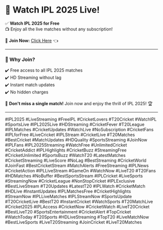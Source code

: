 # 🏏 Watch IPL 2025 Live!

✅ **Watch IPL 2025 for Free**  
📺 Enjoy all the live matches without any subscription!

🔗 **Join Now:** [Click Here](https://t.me/+xxWB98hXiToyZmQ1) 👈

---

### 🎉 Why Join?
✔️ Free access to all IPL 2025 matches  
✔️ HD Streaming without lag  
✔️ Instant match updates  
✔️ No hidden charges  

🛑 **Don't miss a single match!** Join now and enjoy the thrill of IPL 2025! 🏆

---

#IPL2025 #LiveStreaming #FreeIPL #CricketLovers #T20Cricket #WatchIPL #SportsLive #IPL2025Live #HDStreaming #CricketFever #T20League #IPLMatches #CricketUpdates #WatchLive #NoSubscription #CricketFans #IPLforFree #LiveCricket #IPLStream #CricketLive #T20Matches #BestCricket #MatchUpdates #HDQuality #SportsStreaming #JoinNow #IPLFans #IPL2025Streaming #WatchFree #UnlimitedCricket #CricketAddict #IPLHighlights #CricketBuzz #StreamingFree #CricketUnlimited #SportsBuzz #WatchT20 #LatestMatches #CricketStreaming #LiveScore #NoLag #BestStreaming #CricketWorld #JoinFast #BestCricketStream #MatchAlerts #FreeStreaming #IPLNews #CricketAction #IPLLiveStream #GameOn #WatchNow #LiveT20 #T20Fans #HDMatches #NoBuffer #BestSportsStream #IPLCricket #LiveSports #StreamingNow #CricketLeague #NonStopCricket #IPLExclusive #BestLiveStream #T20Updates #LatestT20 #IPLWatch #CricketMatch #HDLive #InstantUpdates #IPLMatchesFree #CricketHighlights #StreamNow #IPLLiveMatches #IPLStreamNow #SportsUpdate #T20CricketLive #BestT20 #InstantCricket #WatchSports #T20MatchLive #Cricket2025 #IPLAccess #CricketNow #CricketWatch #LiveT20Cricket #BestLiveT20 #SportsEntertainment #CricketAlert #TopCricket #WatchToday #T20Sports #HDLiveStreaming #TopT20 #LiveMatchNow #BestLiveSports #LiveT20Streaming #JoinCricket #LiveT20Matches
